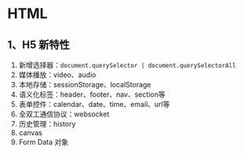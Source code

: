 # HTML

## 1、H5 新特性

1. 新增选择器：`document.querySelector | document.querySelectorAll` 
2. 媒体播放：video、audio
3. 本地存储：sessionStorage、localStorage
4. 语义化标签：header、footer、nav、section等
5. 表单控件：calendar、date、time、email、url等
6. 全双工通信协议：websocket
7. 历史管理：history
8. canvas
9. Form Data 对象

